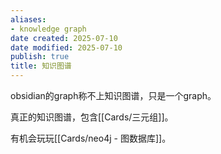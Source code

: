 ```yaml
---
aliases:
- knowledge graph
date created: 2025-07-10
date modified: 2025-07-10
publish: true
title: 知识图谱
---
```

obsidian的graph称不上知识图谱，只是一个graph。

真正的知识图谱，包含[[Cards/三元组]]。

有机会玩玩[[Cards/neo4j - 图数据库]]。
